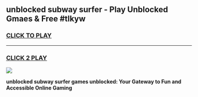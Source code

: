 
## unblocked subway surfer - Play Unblocked Gmaes & Free #tlkyw
<h3>
<a href="https://news.freeplayer.one?title=unblocked_subway_surfer&ref=24F">CLICK TO PLAY</a></h3>
<hr>

<h3>
<a href="https://news.freeplayer.one?title=unblocked_subway_surfer&ref=24F">CLICK 2 PLAY</a>
  
</h3>

<a href="https://news.freeplayer.one?title=unblocked_subway_surfer&ref=24F/"><img src="https://clearcache.store/games.png"></a>


**unblocked subway surfer games unblocked: Your Gateway to Fun and Accessible Online Gaming**

